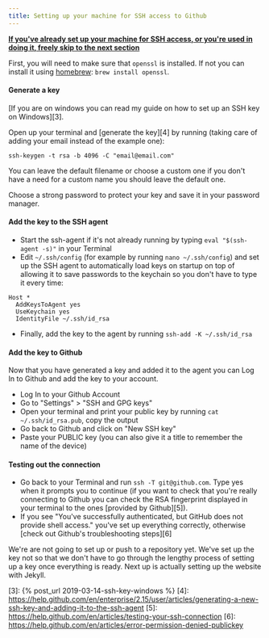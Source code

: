 ```yaml
---
title: Setting up your machine for SSH access to Github
---
```


[**If you've already set up your machine for SSH access, or you're used in doing it, freely skip to the next section**](#testing-the-website)

First, you will need to make sure that `openssl` is installed. If not you can install it using [homebrew](https://brew.sh/): `brew install openssl`.

#### Generate a key

[If you are on windows you can read my guide on how to set up an SSH key on Windows][3].

Open up your terminal and [generate the key][4] by running (taking care of adding your email instead of the example one):

`ssh-keygen -t rsa -b 4096 -C "email@email.com"`

You can leave the default filename or choose a custom one if you don't have a need for a custom name you should leave the default one.

Choose a strong password to protect your key and save it in your password manager.

#### Add the key to the SSH agent

- Start the ssh-agent if it's not already running by typing `eval "$(ssh-agent -s)"` in your Terminal
- Edit `~/.ssh/config` (for example by running `nano ~/.ssh/config`) and set up the SSH agent to automatically load keys on startup on top of allowing it to save passwords to the keychain so you don't have to type it every time:

```
Host *
  AddKeysToAgent yes
  UseKeychain yes
  IdentityFile ~/.ssh/id_rsa
```

- Finally, add the key to the agent by running `ssh-add -K ~/.ssh/id_rsa`

<!-- ---- end part 10 ---- -->
<!-- part 11 published 2019-05-06 -->

#### Add the key to Github

Now that you have generated a key and added it to the agent you can Log In to Github and add the key to your account.

- Log In to your Github Account
- Go to "Settings" > "SSH and GPG keys"
- Open your terminal and print your public key by running `cat ~/.ssh/id_rsa.pub`, copy the output
- Go back to Github and click on "New SSH key"
- Paste your PUBLIC key (you can also give it a title to remember the name of the device)

#### Testing out the connection

- Go back to your Terminal and run `ssh -T git@github.com`. Type yes when it prompts you to continue (if you want to check that you're really connecting to Github you can check the RSA fingerprint displayed in your terminal to the ones [provided by Github][5]).
- If you see "You've successfully authenticated, but GitHub does not provide shell access." you've set up everything correctly, otherwise [check out Github's troubleshooting steps][6]

We're are not going to set up or push to a repository yet. We've set up the key not so that we don't have to go through the lengthy process of setting up a key once everything is ready. Next up is actually setting up the website with Jekyll.

[3]: {% post_url 2019-03-14-ssh-key-windows %}
[4]: https://help.github.com/en/enterprise/2.15/user/articles/generating-a-new-ssh-key-and-adding-it-to-the-ssh-agent
[5]: https://help.github.com/en/articles/testing-your-ssh-connection
[6]: https://help.github.com/en/articles/error-permission-denied-publickey